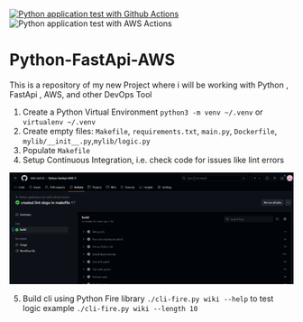 [![Python application test with Github Actions](https://github.com/Abhi-lash19/Python-FastApi-AWS/actions/workflows/devops.yml/badge.svg)](https://github.com/Abhi-lash19/Python-FastApi-AWS/actions/workflows/devops.yml)
![Python application test with AWS Actions](https://codebuild.ap-south-1.amazonaws.com/badges?uuid=eyJlbmNyeXB0ZWREYXRhIjoiNnlwMFNQbzVhOGxrNk5tcXdrWEFPL1dhaWZZQ1ZiVVFZMTNkK3dTd21MaFE4ZUh0dkVHaUNJSHBWNmNOK0dZWHBRZHJvM2RYV1B4Tm9XSGQ3emo0bGRNPSIsIml2UGFyYW1ldGVyU3BlYyI6Im1lUGhHSnZxUUEvQ2dCWTkiLCJtYXRlcmlhbFNldFNlcmlhbCI6Mn0%3D&branch=main)


# Python-FastApi-AWS
This is a repository of my new Project where i will be working with Python , FastApi , AWS, and other DevOps Tool


1. Create a Python Virtual Environment `python3 -m venv ~/.venv` or `virtualenv ~/.venv`
2. Create empty files: `Makefile`, `requirements.txt`, `main.py`, `Dockerfile`, `mylib/__init__.py`,`mylib/logic.py`
3. Populate `Makefile`
4. Setup Continuous Integration, i.e. check code for issues like lint errors

![Lint Build Successful](image.png)

5. Build cli using Python Fire library  `./cli-fire.py wiki --help` to test logic example `./cli-fire.py wiki --length 10`
